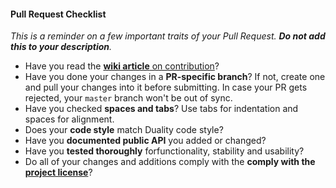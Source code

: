 #### Pull Request Checklist

_This is a reminder on a few important traits of your Pull Request. **Do not add this to your description**._

- Have you read the [**wiki article** on contribution](https://github.com/AdamsLair/duality/wiki/How-to-Contribute)?
- Have you done your changes in a **PR-specific branch**? If not, create one and pull your changes into it before submitting. In case your PR gets rejected, your `master` branch won't be out of sync.
- Have you checked **spaces and tabs**? Use tabs for indentation and spaces for alignment.
- Does your **code style** match Duality code style?
- Have you **documented public API** you added or changed?
- Have you **tested thoroughly** forfunctionality, stability and usability?
- Do all of your changes and additions comply with the **comply with the [project license](https://github.com/AdamsLair/duality/blob/master/LICENSE)**?
